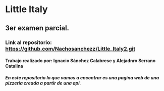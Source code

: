 # Little Italy
## 3er examen parcial.
### Link al repositorio: https://github.com/Nachosanchezz/Little_Italy2.git
#### Trabajo realizado por: Ignacio Sánchez Calabrese y Alejadnro Serrano Catalina
##### En este repositorio lo que vamos a encontrar es una pagina web de una pizzeria creada a partir de una api.
